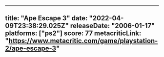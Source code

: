 
---
title: "Ape Escape 3"
date: "2022-04-09T23:38:29.025Z"
releaseDate: "2006-01-17"
platforms: ["ps2"]
score: 77
metacriticLink: "https://www.metacritic.com/game/playstation-2/ape-escape-3"
---
